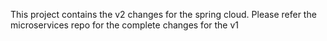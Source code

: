 This project contains the v2 changes for the spring cloud. Please refer the microservices repo for the complete changes for the v1
